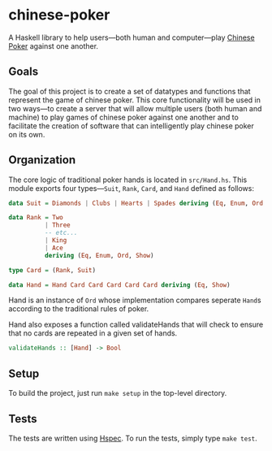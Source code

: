 # chinese-poker
A Haskell library to help users—both human and computer—play [Chinese Poker](https://en.wikipedia.org/wiki/Chinese_poker) against one another.

## Goals
The goal of this project is to create a set of datatypes and functions that represent the game of chinese poker. This core functionality will be used in two ways—to create a server that will allow multiple users (both human and machine) to play games of chinese poker against one another and to facilitate the creation of software that can intelligently play chinese poker on its own.

## Organization
The core logic of traditional poker hands is located in `src/Hand.hs`. This module exports four types—`Suit`, `Rank`, `Card`, and `Hand` defined as follows:
```haskell
data Suit = Diamonds | Clubs | Hearts | Spades deriving (Eq, Enum, Ord, Show)

data Rank = Two
          | Three
          -- etc...
          | King
          | Ace
          deriving (Eq, Enum, Ord, Show)

type Card = (Rank, Suit)

data Hand = Hand Card Card Card Card Card deriving (Eq, Show)
```
Hand is an instance of `Ord` whose implementation compares seperate `Hand`s according to the traditional rules of poker.

Hand also exposes a function called validateHands that will check to ensure that no cards are repeated in a given set of hands.
```haskell
validateHands :: [Hand] -> Bool
```

## Setup
To build the project, just run `make setup` in the top-level directory.

## Tests
The tests are written using [Hspec](http://hspec.github.io/). To run the tests, simply type `make test`.


